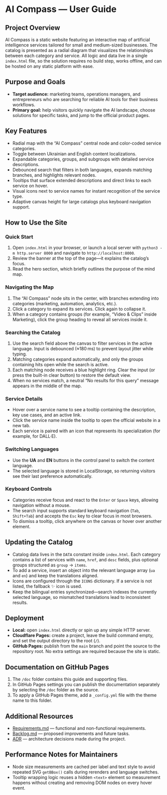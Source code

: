 # AI Compass — User Guide

## Project Overview
AI Compass is a static website featuring an interactive map of artificial intelligence services tailored for small and medium-sized businesses. The catalog is presented as a radial diagram that visualizes the relationships between each category and service. All logic and data live in a single `index.html` file, so the solution requires no build step, works offline, and can be hosted on any static platform with ease.

## Purpose and Goals
- **Target audience:** marketing teams, operations managers, and entrepreneurs who are searching for reliable AI tools for their business workflows.
- **Primary goal:** help visitors quickly navigate the AI landscape, choose solutions for specific tasks, and jump to the official product pages.

## Key Features
- Radial map with the “AI Compass” central node and color-coded service categories.
- Toggle between Ukrainian and English content localizations.
- Expandable categories, groups, and subgroups with detailed service descriptions.
- Debounced search that filters in both languages, expands matching branches, and highlights relevant nodes.
- Tooltips that surface extended descriptions and direct links to each service on hover.
- Visual icons next to service names for instant recognition of the service type.
- Adaptive canvas height for large catalogs plus keyboard navigation support.

## How to Use the Site
### Quick Start
1. Open `index.html` in your browser, or launch a local server with `python3 -m http.server 8000` and navigate to `http://localhost:8000`.
2. Review the banner at the top of the page—it explains the catalog’s focus.
3. Read the hero section, which briefly outlines the purpose of the mind map.

### Navigating the Map
1. The “AI Compass” node sits in the center, with branches extending into categories (marketing, automation, analytics, etc.).
2. Click a category to expand its services. Click again to collapse it.
3. When a category contains groups (for example, “Video & Clips” inside Marketing), click the group heading to reveal all services inside it.

### Searching the Catalog
1. Use the search field above the canvas to filter services in the active language. Input is debounced (≈180 ms) to prevent layout jitter while typing.
2. Matching categories expand automatically, and only the groups containing hits open while the search is active.
3. Each matching node receives a blue highlight ring. Clear the input (or press the built-in clear button) to restore the default view.
4. When no services match, a neutral “No results for this query” message appears in the middle of the map.

### Service Details
- Hover over a service name to see a tooltip containing the description, key use cases, and an active link.
- Click the service name inside the tooltip to open the official website in a new tab.
- Each service is paired with an icon that represents its specialization (for example,  for DALL·E).

### Switching Languages
- Use the **UA** and **EN** buttons in the control panel to switch the content language.
- The selected language is stored in LocalStorage, so returning visitors see their last preference automatically.

### Keyboard Controls
- Categories receive focus and react to the `Enter` or `Space` keys, allowing navigation without a mouse.
- The search input supports standard keyboard navigation (`Tab`, `Shift+Tab`) and accepts the `Esc` key to clear focus in most browsers.
- To dismiss a tooltip, click anywhere on the canvas or hover over another element.

## Updating the Catalog
- Catalog data lives in the `DATA` constant inside `index.html`. Each category contains a list of services with `name`, `href`, and `desc` fields, plus optional groups structured as `group` → `items`.
- To add a service, insert an object into the relevant language array (`ua` and `en`) and keep the translations aligned.
- Icons are configured through the `ICONS` dictionary. If a service is not listed, the fallback ✨ icon is used.
- Keep the bilingual entries synchronized—search indexes the currently selected language, so mismatched translations lead to inconsistent results.

## Deployment
- **Local:** open `index.html` directly or spin up any simple HTTP server.
- **Cloudflare Pages:** create a project, leave the build command empty, and set the output directory to the root (`/`).
- **GitHub Pages:** publish from the `main` branch and point the source to the repository root. No extra settings are required because the site is static.

## Documentation on GitHub Pages
1. The `/doc` folder contains this guide and supporting files.
2. In GitHub Pages settings you can publish the documentation separately by selecting the `/doc` folder as the source.
3. To apply a GitHub Pages theme, add a `_config.yml` file with the theme name to this folder.

## Additional Resources
- [Requirements.md](./Requirements.md) — functional and non-functional requirements.
- [Backlog.md](./Backlog.md) — proposed improvements and future tasks.
- [ADR](./adr) — architecture decisions made during the project.

## Performance Notes for Maintainers
- Node size measurements are cached per label and text style to avoid repeated SVG `getBBox()` calls during rerenders and language switches.
- Tooltip wrapping logic reuses a hidden `<text>` element so measurement happens without creating and removing DOM nodes on every hover event.
